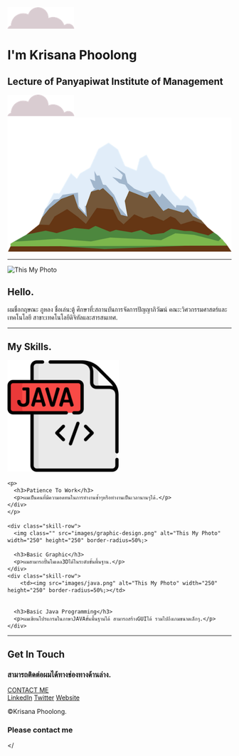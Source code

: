 <!DOCTYPE html>
<html lang="en">
 <head>
<meta charset="UTF-8">
<title>I'm Krisana Phoolong</title>
<link rel="icon" href="">
<link rel="stylesheet" href="css/styles.css">


</head>
<body>
<div class="">
  <img class="top-cloud" src="images/cloud.png" alt="">
  <h1>I'm Krisana Phoolong</h1>
  <h2>Lecture of Panyapiwat Institute of Management</h2>
  <img class="bottom-cloud" src="images/cloud.png" alt="">
  <img src="images/mountain.png" alt="">
</div>
<hr>
<div class="middle-container">
  <div class="profile">
    <td><img src="E:\Data\Resume\11zon_cropped.png" alt="This My Photo" width="250" height="250" border-radius=50%;></td>
    <h2>Hello.</h2>
    <p>ผมชื่อกฤษณะ ภูหลง ชื่อเล่น:ตู้ ศึกษาที่:สถานบันการจัดการปัญญาภิวัฒน์ คณะ:วิศวกรรมศาสตร์และเทคโนโลยี สาขา:เทคโนโลยีดิจิทัลและสารสนเทศ.</p>
  </div>
  <hr>
  <div class="skills">
    <h2>My Skills.</h2>
    <div class="skill-row">
    <td><img src="images/java.png" alt="This My Photo" width="250" height="250" border-radius=50%;></td>

    <p>
      <h3>Patience To Work</h3>
      <p>ผมเป็นคนที่มีความอดทนในการทำงานซ้ำๆหรือทำงานเป็นเวลานานๆได้.</p>
    </div>
    </p>

    <div class="skill-row">
      <img class="" src="images/graphic-design.png" alt="This My Photo" width="250" height="250" border-radius=50%;>

      <h3>Basic Graphic</h3>
      <p>ผมสามารถปั้นโมเดล3Dได้ในระดับขั้นพื้นฐาน.</p>
    </div>
    <div class="skill-row">
        <td><img src="images/java.png" alt="This My Photo" width="250" height="250" border-radius=50%;></td>


      <h3>Basic Java Programming</h3>
      <p>ผมเขียนโปรแกรมในภาษาJAVAขั้นพื้นฐานได้ สามารถสร้างGUIได้ รวมไปถึงเกมขนาดเล็กๆ.</p>
    </div>
  </div>
  <hr>
  <div class="contact-me">
    <h2>Get In Touch</h2>
    <h3>สามารถติดต่อผมได้ทางช่องทางด้านล่าง.</h3>
    <a class="btn" href="D:\Users\neko\OneDrive\เดสก์ท็อป\Css my Site\contract.html">CONTACT ME</a>

  </div>
</div>


<div class="bottom-container">
  <a class="footer-link" href="https://www.linkedin.com/">LinkedIn</a>
  <a class="footer-link" href="https://twitter.com/">Twitter</a>
  <a class="footer-link" href="https://www.oak.in.th/">Website</a>
  <p>©Krisana Phoolong.</p>
</div>
<h3>Please contact me</h3>

</<body>

</html>
